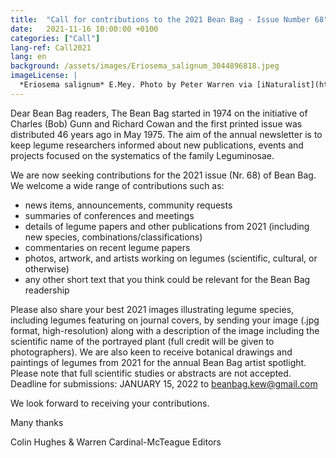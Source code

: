 ```yaml
---
title:  "Call for contributions to the 2021 Bean Bag - Issue Number 68"
date:   2021-11-16 10:00:00 +0100
categories: ["Call"]
lang-ref: Call2021
lang: en
background: /assets/images/Eriosema_salignum_3044896818.jpeg
imageLicense: |
  *Eriosema salignum* E.Mey. Photo by Peter Warren via [iNaturalist](https://www.gbif.org/occurrence/3044896818)
---
```


Dear Bean Bag readers, 
The Bean Bag started in 1974 on the initiative of Charles (Bob) Gunn and Richard Cowan and the first printed issue was distributed 46 years ago in May 1975. The aim of the annual newsletter is to keep legume researchers informed about new publications, events and projects focused on the systematics of the family Leguminosae. 

We are now seeking contributions for the 2021 issue (Nr. 68) of Bean Bag. We welcome a wide range of contributions such as: 
* news items, announcements, community requests
* summaries of conferences and meetings
* details of legume papers and other publications from 2021 (including new species, combinations/classifications)
* commentaries on recent legume papers
* photos, artwork, and artists working on legumes (scientific, cultural, or otherwise)
* any other short text that you think could be relevant for the Bean Bag readership

Please also share your best 2021 images illustrating legume species, including legumes featuring on journal covers, by sending your image (.jpg format, high-resolution) along with a description of the image including the scientific name of the portrayed plant (full credit will be given to photographers). We are also keen to receive botanical drawings and paintings of legumes from 2021 for the annual Bean Bag artist spotlight.
Please note that full scientific studies or abstracts are not accepted.
Deadline for submissions: JANUARY 15, 2022 to <beanbag.kew@gmail.com>

We look forward to receiving your contributions. 

Many thanks

Colin Hughes & Warren Cardinal-McTeague
Editors

